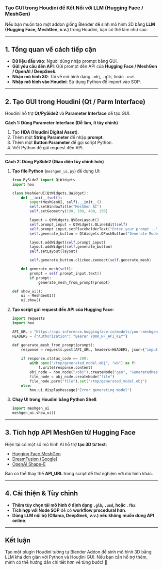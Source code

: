 ### Tạo GUI trong Houdini để Kết Nối với LLM (Hugging Face / MeshGen)
Nếu bạn muốn tạo một addon giống Blender để sinh mô hình 3D bằng **LLM (Hugging Face, MeshGen, v.v.)** trong Houdini, bạn có thể làm như sau:

---

## **1. Tổng quan về cách tiếp cận**
- **Dữ liệu đầu vào:** Người dùng nhập prompt bằng GUI.
- **Gửi yêu cầu đến API**: Gửi prompt đến API của **Hugging Face / MeshGen / OpenAI / DeepSeek**.
- **Nhận mô hình 3D**: Tải về mô hình dạng `.obj`, `.glb`, hoặc `.usd`.
- **Nhập mô hình vào Houdini**: Sử dụng Python để import vào SOP.

---

## **2. Tạo GUI trong Houdini (Qt / Parm Interface)**
Houdini hỗ trợ **Qt/PySide2** và **Parameter Interface** để tạo GUI.

**Cách 1: Dùng Parameter Interface (Dễ làm, ít tùy chỉnh)**
1. Tạo **HDA (Houdini Digital Asset)**.
2. Thêm một **String Parameter** để nhập **prompt**.
3. Thêm một **Button Parameter** để gọi script Python.
4. Viết Python để gửi request đến API.

---

**Cách 2: Dùng PySide2 (Giao diện tùy chỉnh hơn)**
1. **Tạo file Python** (`meshgen_ui.py`) để dựng UI:
   ```python
   from PySide2 import QtWidgets
   import hou

   class MeshGenUI(QtWidgets.QWidget):
       def __init__(self):
           super(MeshGenUI, self).__init__()
           self.setWindowTitle("MeshGen AI")
           self.setGeometry(100, 100, 400, 150)

           layout = QtWidgets.QVBoxLayout()
           self.prompt_input = QtWidgets.QLineEdit(self)
           self.prompt_input.setPlaceholderText("Enter your prompt...")
           self.generate_button = QtWidgets.QPushButton("Generate Model", self)

           layout.addWidget(self.prompt_input)
           layout.addWidget(self.generate_button)
           self.setLayout(layout)

           self.generate_button.clicked.connect(self.generate_mesh)

       def generate_mesh(self):
           prompt = self.prompt_input.text()
           if prompt:
               generate_mesh_from_prompt(prompt)

   def show_ui():
       ui = MeshGenUI()
       ui.show()
   ```
2. **Tạo script gửi request đến API của Hugging Face**:
   ```python
   import requests
   import hou

   API_URL = "https://api-inference.huggingface.co/models/your-meshgen-model"
   HEADERS = {"Authorization": "Bearer YOUR_HF_API_KEY"}

   def generate_mesh_from_prompt(prompt):
       response = requests.post(API_URL, headers=HEADERS, json={"inputs": prompt})
       
       if response.status_code == 200:
           with open("/tmp/generated_model.obj", "wb") as f:
               f.write(response.content)
           obj_node = hou.node("/obj").createNode("geo", "GeneratedMesh")
           file_node = obj_node.createNode("file")
           file_node.parm("file").set("/tmp/generated_model.obj")
       else:
           hou.ui.displayMessage("Error generating model")
   ```

3. **Chạy UI trong Houdini bằng Python Shell**:
   ```python
   import meshgen_ui
   meshgen_ui.show_ui()
   ```

---

## **3. Tích hợp API MeshGen từ Hugging Face**
Hiện tại có một số mô hình AI hỗ trợ **tạo 3D từ text**:
- [Hugging Face MeshGen](https://huggingface.co/spaces/kylemschreiber/mesh-gen)
- [DreamFusion (Google)](https://dreamfusion3d.github.io/)
- [OpenAI Shape-E](https://github.com/openai/shap-e)

Bạn có thể thay thế **API_URL** trong script để thử nghiệm với mô hình khác.

---

## **4. Cải thiện & Tùy chỉnh**
- **Thêm tùy chọn tải mô hình ở định dạng `.glb`, `.usd`, hoặc `.fbx`**.
- **Tích hợp với Node SOP** để có **workflow procedural hơn**.
- **Dùng LLM nội bộ (Ollama, DeepSeek, v.v.) nếu không muốn dùng API online**.

---

## **Kết luận**
Tạo một plugin Houdini tương tự Blender Addon để sinh mô hình 3D bằng LLM khá đơn giản với Python và Houdini GUI. Nếu bạn cần hỗ trợ thêm, mình có thể hướng dẫn chi tiết hơn về từng bước! 🚀
